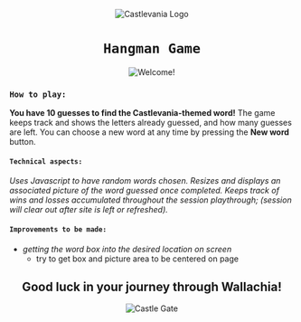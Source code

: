 <div align="center">

![Castlevania Logo](https://jonmeidell.github.io/assets/images/castlevania-logo.png)
# `Hangman Game`
![Welcome!](https://jonmeidell.github.io/Castlehangia-Man/assets/images/gameover.jpg)
</div>

### `How to play:`

**You have 10 guesses to find the Castlevania-themed word!**  The game keeps track and shows the letters already guessed, and how many guesses are left.  You can choose a new word at any time by pressing the **New word** button.

#### `Technical aspects:`

_Uses Javascript to have random words chosen.  Resizes and displays an associated picture of the word guessed once completed.  Keeps track of wins and losses accumulated throughout the session playthrough; (session will clear out after site is left or refreshed)._

#### `Improvements to be made:`
  * _getting the word box into the desired location on screen_
    * try to get box and picture area to be centered on page

<div align="center">

## Good luck in your journey through Wallachia!
![Castle Gate](https://jonmeidell.github.io/assets/images/castlevania.gif)
</div>
